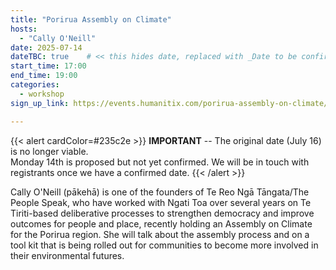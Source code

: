 ```yaml
---
title: "Porirua Assembly on Climate"
hosts:
  - "Cally O'Neill"
date: 2025-07-14
dateTBC: true    # << this hides date, replaced with _Date to be confirmed_
start_time: 17:00
end_time: 19:00
categories:
  - workshop
sign_up_link: https://events.humanitix.com/porirua-assembly-on-climate/tickets

---
```


{{< alert cardColor=#235c2e >}}
**IMPORTANT** -- The original date (July 16) is no longer viable.<br />
Monday 14th is proposed but not yet confirmed.
We will be in touch with registrants once we have a confirmed date.
{{< /alert >}}

Cally O'Neill (pākehā) is one of the founders of Te Reo Ngā Tāngata/The People
Speak, who have worked with Ngati Toa over several years on Te Tiriti-based
deliberative processes to strengthen democracy and improve outcomes for people
and place, recently holding an Assembly on Climate for the Porirua region.
She will talk about the assembly process and on a tool kit that is being rolled
out for communities to become more involved in their environmental futures.
